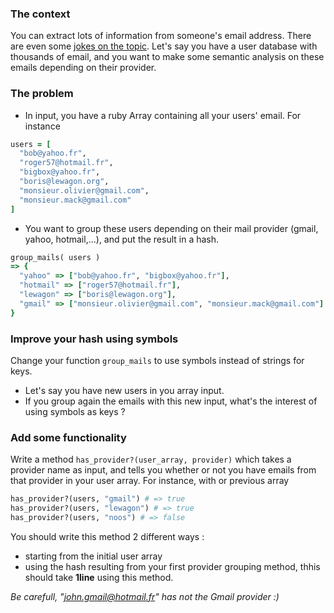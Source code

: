 ### The context
You can extract lots of information from someone's email address. There are even some [jokes on the topic](http://theoatmeal.com/comics/email_address). Let's say you have a user database with thousands of email, and you want to make some semantic analysis on these emails depending on their provider.

### The problem
* In input, you have a ruby Array containing all your users' email. For instance

```ruby
users = [ 
  "bob@yahoo.fr", 
  "roger57@hotmail.fr", 
  "bigbox@yahoo.fr", 
  "boris@lewagon.org", 
  "monsieur.olivier@gmail.com", 
  "monsieur.mack@gmail.com"
]
```

* You want to group these users depending on their mail provider (gmail, yahoo, hotmail,...), and put the result in a hash.

```ruby
group_mails( users ) 
=> { 
  "yahoo" => ["bob@yahoo.fr", "bigbox@yahoo.fr"], 
  "hotmail" => ["roger57@hotmail.fr"], 
  "lewagon" => ["boris@lewagon.org"], 
  "gmail" => ["monsieur.olivier@gmail.com", "monsieur.mack@gmail.com"]
}
```

### Improve your hash using symbols
Change your function `group_mails` to use symbols instead of strings for keys.

* Let's say you have new users in you array input.
* If you group again the emails with this new input, what's the interest of using symbols as keys ?

### Add some functionality
Write a method `has_provider?(user_array, provider)` which takes a provider name as input, and tells you whether or not you have emails from that provider in your user array. For instance, with or previous array

```ruby
has_provider?(users, "gmail") # => true
has_provider?(users, "lewagon") # => true
has_provider?(users, "noos") # => false
````
You should write this method 2 different ways :
* starting from the initial user array
* using the hash resulting from your first provider grouping method, thhis should take **1line** using this method.

*Be carefull, "john.gmail@hotmail.fr" has not the Gmail provider :)*











